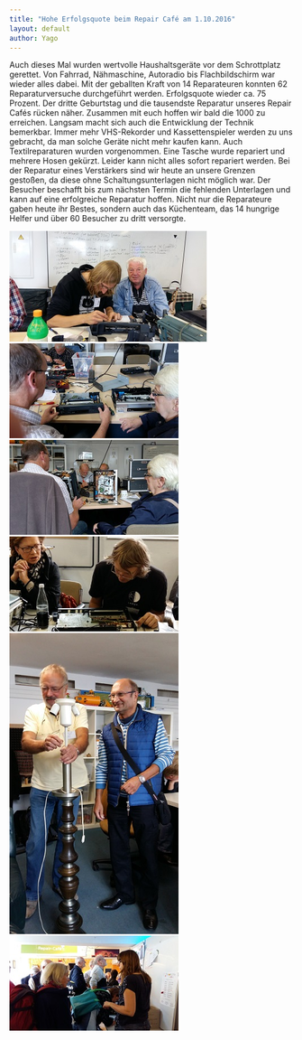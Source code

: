 ```yaml
---
title: "Hohe Erfolgsquote beim Repair Café am 1.10.2016"
layout: default
author: Yago
---
```


Auch dieses Mal wurden wertvolle Haushaltsgeräte vor dem Schrottplatz gerettet. Von Fahrrad, Nähmaschine, Autoradio bis Flachbildschirm war wieder alles dabei. Mit der geballten Kraft von 14 Reparateuren konnten 62 Reparaturversuche durchgeführt werden. Erfolgsquote wieder ca. 75 Prozent. 
Der dritte Geburtstag und die tausendste Reparatur unseres Repair Cafés rücken näher. Zusammen mit euch hoffen wir bald die 1000 zu erreichen. Langsam macht sich auch die Entwicklung der Technik bemerkbar. Immer mehr VHS-Rekorder und Kassettenspieler werden zu uns gebracht, da man solche Geräte nicht mehr kaufen kann. 
Auch Textilreparaturen wurden vorgenommen. Eine Tasche wurde repariert und mehrere Hosen gekürzt.
Leider kann nicht alles sofort repariert werden.  Bei der Reparatur eines Verstärkers sind wir heute an unsere Grenzen gestoßen, da diese ohne Schaltungsunterlagen nicht möglich war. Der Besucher beschafft bis zum nächsten Termin die fehlenden Unterlagen und kann auf eine erfolgreiche Reparatur hoffen.
Nicht nur die Reparateure gaben heute ihr Bestes, sondern auch das Küchenteam, das 14 hungrige Helfer und über 60 Besucher zu dritt versorgte. 

![img1](/assets/pictures/2016-10-01-1.jpg)
![img1](/assets/pictures/2016-10-01-2.jpg)
![img1](/assets/pictures/2016-10-01-3.jpg)
![img1](/assets/pictures/2016-10-01-4.jpg)
![img1](/assets/pictures/2016-10-01-5.jpg)
![img1](/assets/pictures/2016-10-01-6.jpg)
